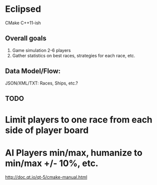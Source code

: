 # Eclipsed

CMake
C++11-ish

## Overall goals
1. Game simulation 2-6 players
2. Gather statistics on best races, strategies for each race, etc.

## Data Model/Flow:
JSON/XML/TXT: Races, Ships, etc.?


## TODO
# Limit players to one race from each side of player board
# AI Players min/max, humanize to min/max +/- 10%, etc.

http://doc.qt.io/qt-5/cmake-manual.html

